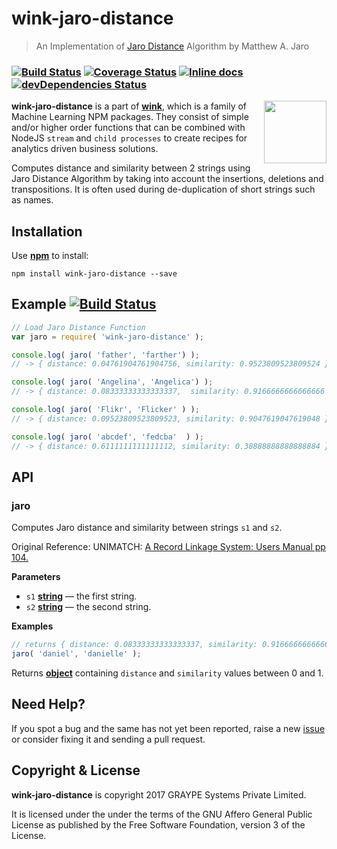 # wink-jaro-distance

> An Implementation of [Jaro Distance](https://en.wikipedia.org/wiki/Jaro%E2%80%93Winkler_distance#Jaro_distance) Algorithm by Matthew A. Jaro

### [![Build Status](https://api.travis-ci.org/decisively/wink-jaro-distance.svg?branch=master)](https://travis-ci.org/decisively/wink-jaro-distance) [![Coverage Status](https://coveralls.io/repos/github/decisively/wink-jaro-distance/badge.svg?branch=master)](https://coveralls.io/github/decisively/wink-jaro-distance?branch=master) [![Inline docs](http://inch-ci.org/github/decisively/wink-jaro-distance.svg?branch=master)](http://inch-ci.org/github/decisively/wink-jaro-distance) [![devDependencies Status](https://david-dm.org/decisively/wink-jaro-distance/dev-status.svg)](https://david-dm.org/decisively/wink-jaro-distance?type=dev)

<img align="right" src="https://decisively.github.io/wink-logos/logo-title.png" width="100px" >

**wink-jaro-distance** is a part of **[wink](https://www.npmjs.com/~sanjaya)**, which is a family of Machine Learning NPM packages. They consist of simple and/or higher order functions that can be combined with NodeJS `stream` and `child processes` to create recipes for analytics driven business solutions.

Computes distance and similarity between 2 strings using Jaro Distance Algorithm by taking into account the insertions, deletions and transpositions. It is often used during de-duplication of short strings such as names.

## Installation

Use **[npm](https://www.npmjs.com/package/wink-jaro-distance)** to install:

    npm install wink-jaro-distance --save

## Example [![Build Status](https://badge.runkitcdn.com/wink-jaro-distance.svg)](https://npm.runkit.com/wink-jaro-distance)

```javascript
// Load Jaro Distance Function
var jaro = require( 'wink-jaro-distance' );

console.log( jaro( 'father', 'farther') );
// -> { distance: 0.04761904761904756, similarity: 0.9523809523809524 }

console.log( jaro( 'Angelina', 'Angelica') );
// -> { distance: 0.08333333333333337,  similarity: 0.9166666666666666 }

console.log( jaro( 'Flikr', 'Flicker' ) );
// -> { distance: 0.09523809523809523, similarity: 0.9047619047619048 }

console.log( jaro( 'abcdef', 'fedcba'  ) );
// -> { distance: 0.6111111111111112, similarity: 0.38888888888888884 }
```

## API

<!-- Generated by documentation.js. Update this documentation by updating the source code. -->

### jaro

Computes Jaro distance and similarity between strings `s1` and `s2`.

Original Reference: UNIMATCH:
[A Record Linkage System: Users Manual pp 104.](https://books.google.co.in/books?id=Ahs9TABe61oC)

**Parameters**

-   `s1` **[string](https://developer.mozilla.org/en-US/docs/Web/JavaScript/Reference/Global_Objects/String)** — the first string.
-   `s2` **[string](https://developer.mozilla.org/en-US/docs/Web/JavaScript/Reference/Global_Objects/String)** — the second string.

**Examples**

```javascript
// returns { distance: 0.08333333333333337, similarity: 0.9166666666666666 }
jaro( 'daniel', 'danielle' );
```

Returns **[object](https://developer.mozilla.org/en-US/docs/Web/JavaScript/Reference/Global_Objects/Object)** containing `distance` and `similarity` values between 0 and 1.

## Need Help?

If you spot a bug and the same has not yet been reported, raise a new [issue](https://github.com/decisively/wink-jaro-distance/issues) or consider fixing it and sending a pull request.

## Copyright & License

**wink-jaro-distance** is copyright 2017 GRAYPE Systems Private Limited.

It is licensed under the under the terms of the GNU Affero General Public License as published by the Free
Software Foundation, version 3 of the License.
